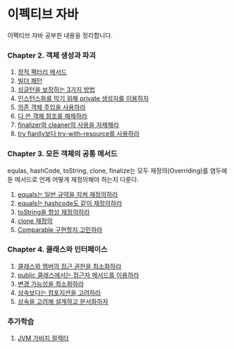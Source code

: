 # 이펙티브 자바 
이펙티브 자바 공부한 내용을 정리합니다.

### Chapter 2. 객체 생성과 파괴
1. [정적 팩터리 메서드](ch2/정적_팩터리_메서드.md)
2. [빌더 패턴](ch2/빌더_패턴.md)
3. [싱글턴을 보장하는 3가지 방법](ch2/싱글턴을_보장하기.md)
4. [인스턴스화를 막기 위해 private 생성자를 이용하자](ch2/인스턴스와_private생성자.md)
5. [의존 객체 주입을 사용하라](ch2/의존_객체_주입을_사용하라.md)
6. [다 쓴 객체 참조를 해제하라](ch2/다_쓴_객체_참조를_해제하라.md)
7. [finalizer와 cleaner의 사용을 자제해라](ch2/finalizer와_cleaner_사용을_피하라.md)
8. [try fianlly보다 try-with-resource를 사용하라](ch2/try_finally보다는_try-with-resource를_사용하라.md)

### Chapter 3. 모든 객체의 공통 메서드
equlas, hashCode, toString, clone, finalize는 모두 재정의(Overriding)를 염두에 둔 메서드로 언제 어떻게 재정의해야 하는지 다룬다.
1. [equals는 일반 규약을 지켜 재정의하라](ch3/equlas는_일반_규약을_지켜_재정의하라.md)
2. [equals는 hashcode도 같이 재정의하라](ch3/equlas를_재정의할때는_hashcode도_재정의하자.md)
3. [toString을 항상 재정의하라](ch3/toString을_항상_재정의하라.md)
4. [clone 재정의](ch3/clone_재정의.md)
5. [Comparable 구현할지 고민하라](ch3/Comparable을_구현할지_고민하라.md)

### Chapter 4. 클래스와 인터페이스
1. [클래스와 멤버의 접근 권한을 최소화하라](ch4/클래스와_멤버의_접근_권한을_최소화하라.md)
2. [public 클래스에서는 접근자 메서드를 이용하라](ch4/public클래스에서는_public필드가_아닌_접근자_메서드를_사용하라.md)
3. [변경 가능성을 최소화하라](ch4/변경_가능성을_최소화하라.md)
4. [상속보다는 컴포지션을 고려하라](ch4/상속보다는_컴포지션을_사용하라.md)
5. [상속을 고려해 설계하고 문서화하자](ch4/상속을_고려해_설계하고_문서화하라.md)


### 추가학습
1. [JVM 가비지 컬렉터](./가비지_컬렉터.md)